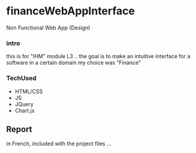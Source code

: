 # financeWebAppInterface
Non Functional Web App (Design)

### intro
this is for "IHM" module L3 ..
the goal is to make an intuitive interface for a software in a certain domain
my choice was "Finance"

### TechUsed
* HTML/CSS
* JS
* JQuery
* Chart.js

## Report
in French, included with the project files ...

